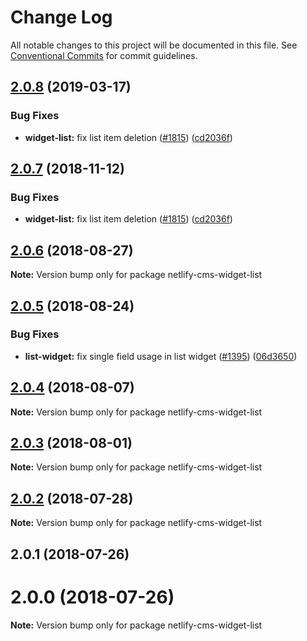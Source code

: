 # Change Log

All notable changes to this project will be documented in this file.
See [Conventional Commits](https://conventionalcommits.org) for commit guidelines.

## [2.0.8](https://github.com/netlify/netlify-cms/tree/master/packages/netlify-cms-widget-list/compare/netlify-cms-widget-list@2.0.6...netlify-cms-widget-list@2.0.8) (2019-03-17)


### Bug Fixes

* **widget-list:** fix list item deletion ([#1815](https://github.com/netlify/netlify-cms/tree/master/packages/netlify-cms-widget-list/issues/1815)) ([cd2036f](https://github.com/netlify/netlify-cms/tree/master/packages/netlify-cms-widget-list/commit/cd2036f))





## [2.0.7](https://github.com/netlify/netlify-cms/tree/master/packages/netlify-cms-widget-list/compare/netlify-cms-widget-list@2.0.6...netlify-cms-widget-list@2.0.7) (2018-11-12)


### Bug Fixes

* **widget-list:** fix list item deletion ([#1815](https://github.com/netlify/netlify-cms/tree/master/packages/netlify-cms-widget-list/issues/1815)) ([cd2036f](https://github.com/netlify/netlify-cms/tree/master/packages/netlify-cms-widget-list/commit/cd2036f))





<a name="2.0.6"></a>
## [2.0.6](https://github.com/netlify/netlify-cms/tree/master/packages/netlify-cms-widget-list/compare/netlify-cms-widget-list@2.0.5...netlify-cms-widget-list@2.0.6) (2018-08-27)




**Note:** Version bump only for package netlify-cms-widget-list

<a name="2.0.5"></a>
## [2.0.5](https://github.com/netlify/netlify-cms/tree/master/packages/netlify-cms-widget-list/compare/netlify-cms-widget-list@2.0.4...netlify-cms-widget-list@2.0.5) (2018-08-24)


### Bug Fixes

* **list-widget:** fix single field usage in list widget ([#1395](https://github.com/netlify/netlify-cms/tree/master/packages/netlify-cms-widget-list/issues/1395)) ([06d3650](https://github.com/netlify/netlify-cms/tree/master/packages/netlify-cms-widget-list/commit/06d3650))




<a name="2.0.4"></a>
## [2.0.4](https://github.com/netlify/netlify-cms/tree/master/packages/netlify-cms-widget-list/compare/netlify-cms-widget-list@2.0.3...netlify-cms-widget-list@2.0.4) (2018-08-07)




**Note:** Version bump only for package netlify-cms-widget-list

<a name="2.0.3"></a>
## [2.0.3](https://github.com/netlify/netlify-cms/tree/master/packages/netlify-cms-widget-list/compare/netlify-cms-widget-list@2.0.2...netlify-cms-widget-list@2.0.3) (2018-08-01)




**Note:** Version bump only for package netlify-cms-widget-list

<a name="2.0.2"></a>
## [2.0.2](https://github.com/netlify/netlify-cms/tree/master/packages/netlify-cms-widget-list/compare/netlify-cms-widget-list@2.0.1...netlify-cms-widget-list@2.0.2) (2018-07-28)




**Note:** Version bump only for package netlify-cms-widget-list

<a name="2.0.1"></a>
## 2.0.1 (2018-07-26)



<a name="2.0.0"></a>
# 2.0.0 (2018-07-26)




**Note:** Version bump only for package netlify-cms-widget-list
